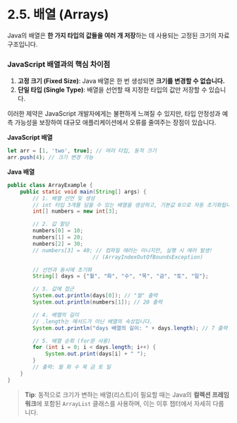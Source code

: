 # 2.5. 배열 (Arrays)

Java의 배열은 **한 가지 타입의 값들을 여러 개 저장**하는 데 사용되는 고정된 크기의 자료 구조입니다.

### JavaScript 배열과의 핵심 차이점

1.  **고정 크기 (Fixed Size)**: Java 배열은 한 번 생성되면 **크기를 변경할 수 없습니다.**
2.  **단일 타입 (Single Type)**: 배열을 선언할 때 지정한 타입의 값만 저장할 수 있습니다.

이러한 제약은 JavaScript 개발자에게는 불편하게 느껴질 수 있지만, 타입 안정성과 예측 가능성을 보장하여 대규모 애플리케이션에서 오류를 줄여주는 장점이 있습니다.

**JavaScript 배열**
```javascript
let arr = [1, 'two', true]; // 여러 타입, 동적 크기
arr.push(4); // 크기 변경 가능
```

**Java 배열**
```java
public class ArrayExample {
    public static void main(String[] args) {
        // 1. 배열 선언 및 생성
        // int 타입 3개를 담을 수 있는 배열을 생성하고, 기본값 0으로 자동 초기화됩니다.
        int[] numbers = new int[3];

        // 2. 값 할당
        numbers[0] = 10;
        numbers[1] = 20;
        numbers[2] = 30;
        // numbers[3] = 40; // 컴파일 에러는 아니지만, 실행 시 에러 발생!
                           // (ArrayIndexOutOfBoundsException)

        // 선언과 동시에 초기화
        String[] days = {"월", "화", "수", "목", "금", "토", "일"};

        // 3. 값에 접근
        System.out.println(days[0]); // "월" 출력
        System.out.println(numbers[1]); // 20 출력

        // 4. 배열의 길이
        // .length는 메서드가 아닌 배열의 속성입니다.
        System.out.println("days 배열의 길이: " + days.length); // 7 출력

        // 5. 배열 순회 (for문 사용)
        for (int i = 0; i < days.length; i++) {
            System.out.print(days[i] + " ");
        }
        // 출력: 월 화 수 목 금 토 일
    }
}
```

> **Tip**: 동적으로 크기가 변하는 배열(리스트)이 필요할 때는 Java의 **컬렉션 프레임워크**에 포함된 `ArrayList` 클래스를 사용하며, 이는 이후 챕터에서 자세히 다룹니다.
